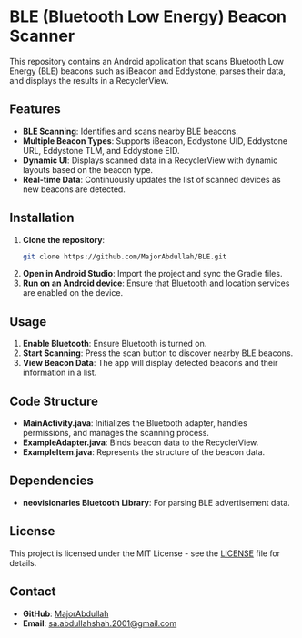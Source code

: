 # BLE (Bluetooth Low Energy) Beacon Scanner

This repository contains an Android application that scans Bluetooth Low Energy (BLE) beacons such as iBeacon and Eddystone, parses their data, and displays the results in a RecyclerView.

## Features

- **BLE Scanning**: Identifies and scans nearby BLE beacons.
- **Multiple Beacon Types**: Supports iBeacon, Eddystone UID, Eddystone URL, Eddystone TLM, and Eddystone EID.
- **Dynamic UI**: Displays scanned data in a RecyclerView with dynamic layouts based on the beacon type.
- **Real-time Data**: Continuously updates the list of scanned devices as new beacons are detected.

## Installation

1. **Clone the repository**:
    ```bash
    git clone https://github.com/MajorAbdullah/BLE.git
    ```
2. **Open in Android Studio**: Import the project and sync the Gradle files.
3. **Run on an Android device**: Ensure that Bluetooth and location services are enabled on the device.

## Usage

1. **Enable Bluetooth**: Ensure Bluetooth is turned on.
2. **Start Scanning**: Press the scan button to discover nearby BLE beacons.
3. **View Beacon Data**: The app will display detected beacons and their information in a list.

## Code Structure

- **MainActivity.java**: Initializes the Bluetooth adapter, handles permissions, and manages the scanning process.
- **ExampleAdapter.java**: Binds beacon data to the RecyclerView.
- **ExampleItem.java**: Represents the structure of the beacon data.

## Dependencies

- **neovisionaries Bluetooth Library**: For parsing BLE advertisement data.

## License

This project is licensed under the MIT License - see the [LICENSE](LICENSE) file for details.

## Contact

- **GitHub**: [MajorAbdullah](https://github.com/MajorAbdullah)
- **Email**: sa.abdullahshah.2001@gmail.com

